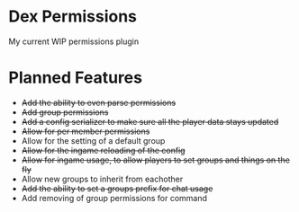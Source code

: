# Dex Permissions
My current WIP permissions plugin

# Planned Features

- ~~Add the ability to even parse permissions~~
- ~~Add group permissions~~
- ~~Add a config serializer to make sure all the player data stays updated~~
- ~~Allow for per member permissions~~
- Allow for the setting of a default group
- ~~Allow for the ingame reloading of the config~~
- ~~Allow for ingame usage, to allow players to set groups and things on the fly~~
- Allow new groups to inherit from eachother
- ~~Add the ability to set a groups prefix for chat usage~~
- Add removing of group permissions for command
